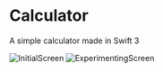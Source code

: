 # Calculator
A simple calculator made in Swift 3

![InitialScreen](https://raw.github.com/cdeust/Calculator/master/Calculator/Images/Github/InitialScreen.png)
![ExperimentingScreen](https://raw.github.com/cdeust/Calculator/master/Calculator/Images/Github/ExperimentingScreen.png)
